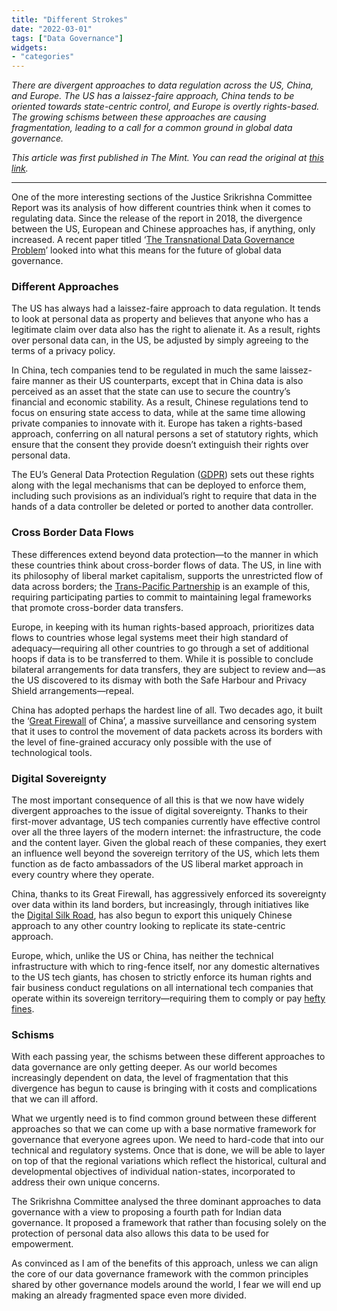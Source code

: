 ```yaml
---
title: "Different Strokes"
date: "2022-03-01"
tags: ["Data Governance"]
widgets: 
- "categories"
---
```


*There are divergent approaches to data regulation across the US, China, and Europe. The US has a laissez-faire approach, China tends to be oriented towards state-centric control, and Europe is overtly rights-based. The growing schisms between these approaches are causing fragmentation, leading to a call for a common ground in global data governance.*

<!--more-->

*This article was first published in The Mint. You can read the original at [this link](https://www.livemint.com/opinion/columns/a-world-fragmented-by-divergences-in-data-regulation-11646153126442.html).*

---

One of the more interesting sections of the Justice Srikrishna Committee Report was its analysis of how different countries think when it comes to regulating data. Since the release of the report in 2018, the divergence between the US, European and Chinese approaches has, if anything, only increased. A recent paper titled ‘[The Transnational Data Governance Problem](https://papers.ssrn.com/sol3/papers.cfm?abstract_id=3912487)’ looked into what this means for the future of global data governance.

### Different Approaches

The US has always had a laissez-faire approach to data regulation. It tends to look at personal data as property and believes that anyone who has a legitimate claim over data also has the right to alienate it. As a result, rights over personal data can, in the US, be adjusted by simply agreeing to the terms of a privacy policy.

In China, tech companies tend to be regulated in much the same laissez-faire manner as their US counterparts, except that in China data is also perceived as an asset that the state can use to secure the country’s financial and economic stability. As a result, Chinese regulations tend to focus on ensuring state access to data, while at the same time allowing private companies to innovate with it. Europe has taken a rights-based approach, conferring on all natural persons a set of statutory rights, which ensure that the consent they provide doesn’t extinguish their rights over personal data.

The EU’s General Data Protection Regulation ([GDPR](https://eur-lex.europa.eu/eli/reg/2016/679/oj)) sets out these rights along with the legal mechanisms that can be deployed to enforce them, including such provisions as an individual’s right to require that data in the hands of a data controller be deleted or ported to another data controller.

### Cross Border Data Flows

These differences extend beyond data protection—to the manner in which these countries think about cross-border flows of data. The US, in line with its philosophy of liberal market capitalism, supports the unrestricted flow of data across borders; the [Trans-Pacific Partnership](https://ustr.gov/tpp/Summary-of-US-objectives) is an example of this, requiring participating parties to commit to maintaining legal frameworks that promote cross-border data transfers.

Europe, in keeping with its human rights-based approach, prioritizes data flows to countries whose legal systems meet their high standard of adequacy—requiring all other countries to go through a set of additional hoops if data is to be transferred to them. While it is possible to conclude bilateral arrangements for data transfers, they are subject to review and—as the US discovered to its dismay with both the Safe Harbour and Privacy Shield arrangements—repeal.

China has adopted perhaps the hardest line of all. Two decades ago, it built the ‘[Great Firewall](https://en.wikipedia.org/wiki/Great_Firewall) of China’, a massive surveillance and censoring system that it uses to control the movement of data packets across its borders with the level of fine-grained accuracy only possible with the use of technological tools.

### Digital Sovereignty

The most important consequence of all this is that we now have widely divergent approaches to the issue of digital sovereignty. Thanks to their first-mover advantage, US tech companies currently have effective control over all the three layers of the modern internet: the infrastructure, the code and the content layer. Given the global reach of these companies, they exert an influence well beyond the sovereign territory of the US, which lets them function as de facto ambassadors of the US liberal market approach in every country where they operate.

China, thanks to its Great Firewall, has aggressively enforced its sovereignty over data within its land borders, but increasingly, through initiatives like the [Digital Silk Road](https://www.cfr.org/china-digital-silk-road/), has also begun to export this uniquely Chinese approach to any other country looking to replicate its state-centric approach.

Europe, which, unlike the US or China, has neither the technical infrastructure with which to ring-fence itself, nor any domestic alternatives to the US tech giants, has chosen to strictly enforce its human rights and fair business conduct regulations on all international tech companies that operate within its sovereign territory—requiring them to comply or pay [hefty fines](https://www.thelocal.fr/20190121/why-france-fined-google-50-million).

### Schisms

With each passing year, the schisms between these different approaches to data governance are only getting deeper. As our world becomes increasingly dependent on data, the level of fragmentation that this divergence has begun to cause is bringing with it costs and complications that we can ill afford.

What we urgently need is to find common ground between these different approaches so that we can come up with a base normative framework for governance that everyone agrees upon. We need to hard-code that into our technical and regulatory systems. Once that is done, we will be able to layer on top of that the regional variations which reflect the historical, cultural and developmental objectives of individual nation-states, incorporated to address their own unique concerns.

The Srikrishna Committee analysed the three dominant approaches to data governance with a view to proposing a fourth path for Indian data governance. It proposed a framework that rather than focusing solely on the protection of personal data also allows this data to be used for empowerment.

As convinced as I am of the benefits of this approach, unless we can align the core of our data governance framework with the common principles shared by other governance models around the world, I fear we will end up making an already fragmented space even more divided.

